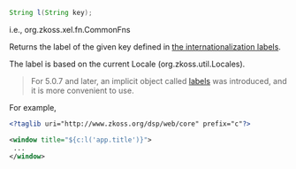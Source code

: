```java
String l(String key);
```

  
i.e.,
<javadoc method="getLabel(java.lang.String)">org.zkoss.xel.fn.CommonFns</javadoc>

Returns the label of the given key defined in [the internationalization labels]({{site.baseurl}}/zk_dev_ref/internationalization/labels).

The label is based on the current Locale
(<javadoc method="getCurrent()">org.zkoss.util.Locales</javadoc>).

> For 5.0.7 and later, an implicit object called
> [labels](ZUML_Reference/EL_Expressions/Implicit_Objects/labels)
> was introduced, and it is more convenient to use.

For example,

```xml
<?taglib uri="http://www.zkoss.org/dsp/web/core" prefix="c"?>

<window title="${c:l('app.title')}">
 ...
</window>
```


